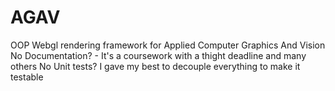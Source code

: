 # AGAV

OOP Webgl rendering framework for Applied Computer Graphics And  Vision   
No Documentation? - It's a coursework with a thight deadline and many others
No Unit tests?  I gave my best to decouple everything to make it testable
